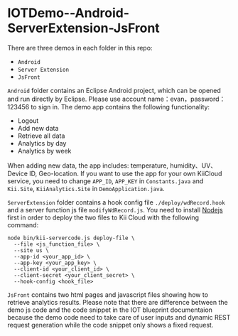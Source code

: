 IOTDemo--Android-ServerExtension-JsFront
========================================
There are three demos in each folder in this repo:
* `Android`
* `Server Extension`
* `JsFront`

`Android` folder contains an Eclipse Android project, which can be opened and run directly by Eclipse. Please use account name：evan，password：123456 to sign in. The demo app contains the following functionality:
* Logout
* Add new data
* Retrieve all data
* Analytics by day
* Analytics by week

When adding new data, the app includes: temperature, humidity、UV、Device ID, Geo-location. If you want to use the app for your own KiiCloud service, you need to change `APP_ID`, `APP_KEY` in `Constants.java` and  `Kii.Site`, `KiiAnalytics.Site` in `DemoApplication.java`.

`ServerExtension` folder contains a hook config file `./deploy/wdRecord.hook` and a server function js file `modifyWdRecord.js`. You need to install [Nodejs](http://nodejs.org/) first in order to deploy the two files to Kii Cloud with the following command:
```
node bin/kii-servercode.js deploy-file \
  --file <js_function_file> \
  --site us \
  --app-id <your_app_id> \
  --app-key <your_app_key> \
  --client-id <your_client_id> \
  --client-secret <your_client_secret> \
  --hook-config <hook_file>
```

`JsFront` contains two html pages and javascript files showing how to retrieve analytics results. Please note that there are difference between the demo js code and the code snippet in the IOT blueprint documentaion because the demo code need to take care of user inputs and dynamic REST request generation while the code snippet only shows a fixed request.


